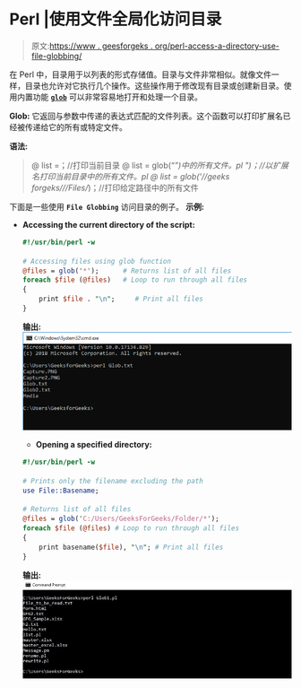 # Perl |使用文件全局化访问目录

> 原文:[https://www . geesforgeks . org/perl-access-a-directory-use-file-globbing/](https://www.geeksforgeeks.org/perl-accessing-a-directory-using-file-globbing/)

在 Perl 中，目录用于以列表的形式存储值。目录与文件非常相似。就像文件一样，目录也允许对它执行几个操作。这些操作用于修改现有目录或创建新目录。使用内置功能 **[`glob`](https://www.geeksforgeeks.org/perl-glob-function/)** 可以非常容易地打开和处理一个目录。

**Glob:**
它返回与参数中传递的表达式匹配的文件列表。这个函数可以打印扩展名已经被传递给它的所有或特定文件。

**语法:**

> @ list =；//打印当前目录
> @ list = glob(“*”)中的所有文件。pl ")；//以扩展名打印当前目录中的所有文件。pl
> @ list = glob('//geeks forgeks///Files/*)；//打印给定路径中的所有文件

下面是一些使用 **`File Globbing`** 访问目录的例子。
**示例:**

*   **Accessing the current directory of the script:**

    ```perl
    #!/usr/bin/perl -w

    # Accessing files using glob function
    @files = glob('*');      # Returns list of all files
    foreach $file (@files)   # Loop to run through all files
    {
        print $file . "\n";     # Print all files
    } 
    ```

    **输出:**
    ![Glob Output1](img/062e8f6a865d71de3b890fa40a414ba6.png)

    *   **Opening a specified directory:**

    ```perl
    #!/usr/bin/perl -w

    # Prints only the filename excluding the path
    use File::Basename; 

    # Returns list of all files
    @files = glob('C:/Users/GeeksForGeeks/Folder/*'); 
    foreach $file (@files) # Loop to run through all files
    {
        print basename($file), "\n"; # Print all files
    } 
    ```

    **输出:**
    ![](img/6b9d3e807cfed1d4c75bbb54d4645988.png)